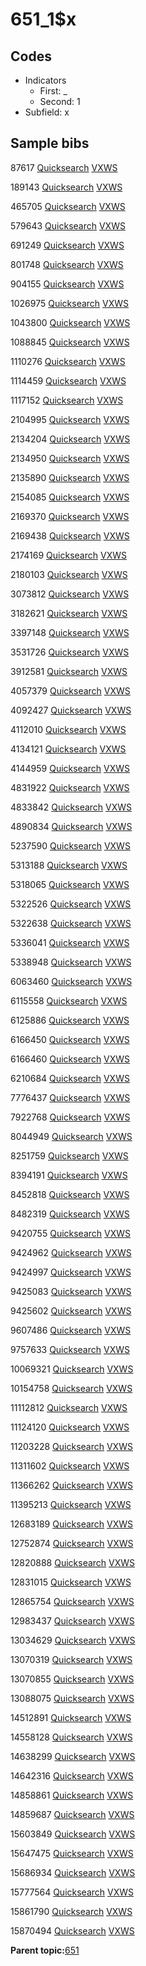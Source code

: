# 651\_1$x

## Codes

-   Indicators
    -   First: \_
    -   Second: 1
-   Subfield: x

## Sample bibs

87617 [Quicksearch](https://search.library.yale.edu/catalog/87617) [VXWS](http://prodorbis.library.yale.edu:7014/vxws/GetHoldingsService?bibId=87617)

189143 [Quicksearch](https://search.library.yale.edu/catalog/189143) [VXWS](http://prodorbis.library.yale.edu:7014/vxws/GetHoldingsService?bibId=189143)

465705 [Quicksearch](https://search.library.yale.edu/catalog/465705) [VXWS](http://prodorbis.library.yale.edu:7014/vxws/GetHoldingsService?bibId=465705)

579643 [Quicksearch](https://search.library.yale.edu/catalog/579643) [VXWS](http://prodorbis.library.yale.edu:7014/vxws/GetHoldingsService?bibId=579643)

691249 [Quicksearch](https://search.library.yale.edu/catalog/691249) [VXWS](http://prodorbis.library.yale.edu:7014/vxws/GetHoldingsService?bibId=691249)

801748 [Quicksearch](https://search.library.yale.edu/catalog/801748) [VXWS](http://prodorbis.library.yale.edu:7014/vxws/GetHoldingsService?bibId=801748)

904155 [Quicksearch](https://search.library.yale.edu/catalog/904155) [VXWS](http://prodorbis.library.yale.edu:7014/vxws/GetHoldingsService?bibId=904155)

1026975 [Quicksearch](https://search.library.yale.edu/catalog/1026975) [VXWS](http://prodorbis.library.yale.edu:7014/vxws/GetHoldingsService?bibId=1026975)

1043800 [Quicksearch](https://search.library.yale.edu/catalog/1043800) [VXWS](http://prodorbis.library.yale.edu:7014/vxws/GetHoldingsService?bibId=1043800)

1088845 [Quicksearch](https://search.library.yale.edu/catalog/1088845) [VXWS](http://prodorbis.library.yale.edu:7014/vxws/GetHoldingsService?bibId=1088845)

1110276 [Quicksearch](https://search.library.yale.edu/catalog/1110276) [VXWS](http://prodorbis.library.yale.edu:7014/vxws/GetHoldingsService?bibId=1110276)

1114459 [Quicksearch](https://search.library.yale.edu/catalog/1114459) [VXWS](http://prodorbis.library.yale.edu:7014/vxws/GetHoldingsService?bibId=1114459)

1117152 [Quicksearch](https://search.library.yale.edu/catalog/1117152) [VXWS](http://prodorbis.library.yale.edu:7014/vxws/GetHoldingsService?bibId=1117152)

2104995 [Quicksearch](https://search.library.yale.edu/catalog/2104995) [VXWS](http://prodorbis.library.yale.edu:7014/vxws/GetHoldingsService?bibId=2104995)

2134204 [Quicksearch](https://search.library.yale.edu/catalog/2134204) [VXWS](http://prodorbis.library.yale.edu:7014/vxws/GetHoldingsService?bibId=2134204)

2134950 [Quicksearch](https://search.library.yale.edu/catalog/2134950) [VXWS](http://prodorbis.library.yale.edu:7014/vxws/GetHoldingsService?bibId=2134950)

2135890 [Quicksearch](https://search.library.yale.edu/catalog/2135890) [VXWS](http://prodorbis.library.yale.edu:7014/vxws/GetHoldingsService?bibId=2135890)

2154085 [Quicksearch](https://search.library.yale.edu/catalog/2154085) [VXWS](http://prodorbis.library.yale.edu:7014/vxws/GetHoldingsService?bibId=2154085)

2169370 [Quicksearch](https://search.library.yale.edu/catalog/2169370) [VXWS](http://prodorbis.library.yale.edu:7014/vxws/GetHoldingsService?bibId=2169370)

2169438 [Quicksearch](https://search.library.yale.edu/catalog/2169438) [VXWS](http://prodorbis.library.yale.edu:7014/vxws/GetHoldingsService?bibId=2169438)

2174169 [Quicksearch](https://search.library.yale.edu/catalog/2174169) [VXWS](http://prodorbis.library.yale.edu:7014/vxws/GetHoldingsService?bibId=2174169)

2180103 [Quicksearch](https://search.library.yale.edu/catalog/2180103) [VXWS](http://prodorbis.library.yale.edu:7014/vxws/GetHoldingsService?bibId=2180103)

3073812 [Quicksearch](https://search.library.yale.edu/catalog/3073812) [VXWS](http://prodorbis.library.yale.edu:7014/vxws/GetHoldingsService?bibId=3073812)

3182621 [Quicksearch](https://search.library.yale.edu/catalog/3182621) [VXWS](http://prodorbis.library.yale.edu:7014/vxws/GetHoldingsService?bibId=3182621)

3397148 [Quicksearch](https://search.library.yale.edu/catalog/3397148) [VXWS](http://prodorbis.library.yale.edu:7014/vxws/GetHoldingsService?bibId=3397148)

3531726 [Quicksearch](https://search.library.yale.edu/catalog/3531726) [VXWS](http://prodorbis.library.yale.edu:7014/vxws/GetHoldingsService?bibId=3531726)

3912581 [Quicksearch](https://search.library.yale.edu/catalog/3912581) [VXWS](http://prodorbis.library.yale.edu:7014/vxws/GetHoldingsService?bibId=3912581)

4057379 [Quicksearch](https://search.library.yale.edu/catalog/4057379) [VXWS](http://prodorbis.library.yale.edu:7014/vxws/GetHoldingsService?bibId=4057379)

4092427 [Quicksearch](https://search.library.yale.edu/catalog/4092427) [VXWS](http://prodorbis.library.yale.edu:7014/vxws/GetHoldingsService?bibId=4092427)

4112010 [Quicksearch](https://search.library.yale.edu/catalog/4112010) [VXWS](http://prodorbis.library.yale.edu:7014/vxws/GetHoldingsService?bibId=4112010)

4134121 [Quicksearch](https://search.library.yale.edu/catalog/4134121) [VXWS](http://prodorbis.library.yale.edu:7014/vxws/GetHoldingsService?bibId=4134121)

4144959 [Quicksearch](https://search.library.yale.edu/catalog/4144959) [VXWS](http://prodorbis.library.yale.edu:7014/vxws/GetHoldingsService?bibId=4144959)

4831922 [Quicksearch](https://search.library.yale.edu/catalog/4831922) [VXWS](http://prodorbis.library.yale.edu:7014/vxws/GetHoldingsService?bibId=4831922)

4833842 [Quicksearch](https://search.library.yale.edu/catalog/4833842) [VXWS](http://prodorbis.library.yale.edu:7014/vxws/GetHoldingsService?bibId=4833842)

4890834 [Quicksearch](https://search.library.yale.edu/catalog/4890834) [VXWS](http://prodorbis.library.yale.edu:7014/vxws/GetHoldingsService?bibId=4890834)

5237590 [Quicksearch](https://search.library.yale.edu/catalog/5237590) [VXWS](http://prodorbis.library.yale.edu:7014/vxws/GetHoldingsService?bibId=5237590)

5313188 [Quicksearch](https://search.library.yale.edu/catalog/5313188) [VXWS](http://prodorbis.library.yale.edu:7014/vxws/GetHoldingsService?bibId=5313188)

5318065 [Quicksearch](https://search.library.yale.edu/catalog/5318065) [VXWS](http://prodorbis.library.yale.edu:7014/vxws/GetHoldingsService?bibId=5318065)

5322526 [Quicksearch](https://search.library.yale.edu/catalog/5322526) [VXWS](http://prodorbis.library.yale.edu:7014/vxws/GetHoldingsService?bibId=5322526)

5322638 [Quicksearch](https://search.library.yale.edu/catalog/5322638) [VXWS](http://prodorbis.library.yale.edu:7014/vxws/GetHoldingsService?bibId=5322638)

5336041 [Quicksearch](https://search.library.yale.edu/catalog/5336041) [VXWS](http://prodorbis.library.yale.edu:7014/vxws/GetHoldingsService?bibId=5336041)

5338948 [Quicksearch](https://search.library.yale.edu/catalog/5338948) [VXWS](http://prodorbis.library.yale.edu:7014/vxws/GetHoldingsService?bibId=5338948)

6063460 [Quicksearch](https://search.library.yale.edu/catalog/6063460) [VXWS](http://prodorbis.library.yale.edu:7014/vxws/GetHoldingsService?bibId=6063460)

6115558 [Quicksearch](https://search.library.yale.edu/catalog/6115558) [VXWS](http://prodorbis.library.yale.edu:7014/vxws/GetHoldingsService?bibId=6115558)

6125886 [Quicksearch](https://search.library.yale.edu/catalog/6125886) [VXWS](http://prodorbis.library.yale.edu:7014/vxws/GetHoldingsService?bibId=6125886)

6166450 [Quicksearch](https://search.library.yale.edu/catalog/6166450) [VXWS](http://prodorbis.library.yale.edu:7014/vxws/GetHoldingsService?bibId=6166450)

6166460 [Quicksearch](https://search.library.yale.edu/catalog/6166460) [VXWS](http://prodorbis.library.yale.edu:7014/vxws/GetHoldingsService?bibId=6166460)

6210684 [Quicksearch](https://search.library.yale.edu/catalog/6210684) [VXWS](http://prodorbis.library.yale.edu:7014/vxws/GetHoldingsService?bibId=6210684)

7776437 [Quicksearch](https://search.library.yale.edu/catalog/7776437) [VXWS](http://prodorbis.library.yale.edu:7014/vxws/GetHoldingsService?bibId=7776437)

7922768 [Quicksearch](https://search.library.yale.edu/catalog/7922768) [VXWS](http://prodorbis.library.yale.edu:7014/vxws/GetHoldingsService?bibId=7922768)

8044949 [Quicksearch](https://search.library.yale.edu/catalog/8044949) [VXWS](http://prodorbis.library.yale.edu:7014/vxws/GetHoldingsService?bibId=8044949)

8251759 [Quicksearch](https://search.library.yale.edu/catalog/8251759) [VXWS](http://prodorbis.library.yale.edu:7014/vxws/GetHoldingsService?bibId=8251759)

8394191 [Quicksearch](https://search.library.yale.edu/catalog/8394191) [VXWS](http://prodorbis.library.yale.edu:7014/vxws/GetHoldingsService?bibId=8394191)

8452818 [Quicksearch](https://search.library.yale.edu/catalog/8452818) [VXWS](http://prodorbis.library.yale.edu:7014/vxws/GetHoldingsService?bibId=8452818)

8482319 [Quicksearch](https://search.library.yale.edu/catalog/8482319) [VXWS](http://prodorbis.library.yale.edu:7014/vxws/GetHoldingsService?bibId=8482319)

9420755 [Quicksearch](https://search.library.yale.edu/catalog/9420755) [VXWS](http://prodorbis.library.yale.edu:7014/vxws/GetHoldingsService?bibId=9420755)

9424962 [Quicksearch](https://search.library.yale.edu/catalog/9424962) [VXWS](http://prodorbis.library.yale.edu:7014/vxws/GetHoldingsService?bibId=9424962)

9424997 [Quicksearch](https://search.library.yale.edu/catalog/9424997) [VXWS](http://prodorbis.library.yale.edu:7014/vxws/GetHoldingsService?bibId=9424997)

9425083 [Quicksearch](https://search.library.yale.edu/catalog/9425083) [VXWS](http://prodorbis.library.yale.edu:7014/vxws/GetHoldingsService?bibId=9425083)

9425602 [Quicksearch](https://search.library.yale.edu/catalog/9425602) [VXWS](http://prodorbis.library.yale.edu:7014/vxws/GetHoldingsService?bibId=9425602)

9607486 [Quicksearch](https://search.library.yale.edu/catalog/9607486) [VXWS](http://prodorbis.library.yale.edu:7014/vxws/GetHoldingsService?bibId=9607486)

9757633 [Quicksearch](https://search.library.yale.edu/catalog/9757633) [VXWS](http://prodorbis.library.yale.edu:7014/vxws/GetHoldingsService?bibId=9757633)

10069321 [Quicksearch](https://search.library.yale.edu/catalog/10069321) [VXWS](http://prodorbis.library.yale.edu:7014/vxws/GetHoldingsService?bibId=10069321)

10154758 [Quicksearch](https://search.library.yale.edu/catalog/10154758) [VXWS](http://prodorbis.library.yale.edu:7014/vxws/GetHoldingsService?bibId=10154758)

11112812 [Quicksearch](https://search.library.yale.edu/catalog/11112812) [VXWS](http://prodorbis.library.yale.edu:7014/vxws/GetHoldingsService?bibId=11112812)

11124120 [Quicksearch](https://search.library.yale.edu/catalog/11124120) [VXWS](http://prodorbis.library.yale.edu:7014/vxws/GetHoldingsService?bibId=11124120)

11203228 [Quicksearch](https://search.library.yale.edu/catalog/11203228) [VXWS](http://prodorbis.library.yale.edu:7014/vxws/GetHoldingsService?bibId=11203228)

11311602 [Quicksearch](https://search.library.yale.edu/catalog/11311602) [VXWS](http://prodorbis.library.yale.edu:7014/vxws/GetHoldingsService?bibId=11311602)

11366262 [Quicksearch](https://search.library.yale.edu/catalog/11366262) [VXWS](http://prodorbis.library.yale.edu:7014/vxws/GetHoldingsService?bibId=11366262)

11395213 [Quicksearch](https://search.library.yale.edu/catalog/11395213) [VXWS](http://prodorbis.library.yale.edu:7014/vxws/GetHoldingsService?bibId=11395213)

12683189 [Quicksearch](https://search.library.yale.edu/catalog/12683189) [VXWS](http://prodorbis.library.yale.edu:7014/vxws/GetHoldingsService?bibId=12683189)

12752874 [Quicksearch](https://search.library.yale.edu/catalog/12752874) [VXWS](http://prodorbis.library.yale.edu:7014/vxws/GetHoldingsService?bibId=12752874)

12820888 [Quicksearch](https://search.library.yale.edu/catalog/12820888) [VXWS](http://prodorbis.library.yale.edu:7014/vxws/GetHoldingsService?bibId=12820888)

12831015 [Quicksearch](https://search.library.yale.edu/catalog/12831015) [VXWS](http://prodorbis.library.yale.edu:7014/vxws/GetHoldingsService?bibId=12831015)

12865754 [Quicksearch](https://search.library.yale.edu/catalog/12865754) [VXWS](http://prodorbis.library.yale.edu:7014/vxws/GetHoldingsService?bibId=12865754)

12983437 [Quicksearch](https://search.library.yale.edu/catalog/12983437) [VXWS](http://prodorbis.library.yale.edu:7014/vxws/GetHoldingsService?bibId=12983437)

13034629 [Quicksearch](https://search.library.yale.edu/catalog/13034629) [VXWS](http://prodorbis.library.yale.edu:7014/vxws/GetHoldingsService?bibId=13034629)

13070319 [Quicksearch](https://search.library.yale.edu/catalog/13070319) [VXWS](http://prodorbis.library.yale.edu:7014/vxws/GetHoldingsService?bibId=13070319)

13070855 [Quicksearch](https://search.library.yale.edu/catalog/13070855) [VXWS](http://prodorbis.library.yale.edu:7014/vxws/GetHoldingsService?bibId=13070855)

13088075 [Quicksearch](https://search.library.yale.edu/catalog/13088075) [VXWS](http://prodorbis.library.yale.edu:7014/vxws/GetHoldingsService?bibId=13088075)

14512891 [Quicksearch](https://search.library.yale.edu/catalog/14512891) [VXWS](http://prodorbis.library.yale.edu:7014/vxws/GetHoldingsService?bibId=14512891)

14558128 [Quicksearch](https://search.library.yale.edu/catalog/14558128) [VXWS](http://prodorbis.library.yale.edu:7014/vxws/GetHoldingsService?bibId=14558128)

14638299 [Quicksearch](https://search.library.yale.edu/catalog/14638299) [VXWS](http://prodorbis.library.yale.edu:7014/vxws/GetHoldingsService?bibId=14638299)

14642316 [Quicksearch](https://search.library.yale.edu/catalog/14642316) [VXWS](http://prodorbis.library.yale.edu:7014/vxws/GetHoldingsService?bibId=14642316)

14858861 [Quicksearch](https://search.library.yale.edu/catalog/14858861) [VXWS](http://prodorbis.library.yale.edu:7014/vxws/GetHoldingsService?bibId=14858861)

14859687 [Quicksearch](https://search.library.yale.edu/catalog/14859687) [VXWS](http://prodorbis.library.yale.edu:7014/vxws/GetHoldingsService?bibId=14859687)

15603849 [Quicksearch](https://search.library.yale.edu/catalog/15603849) [VXWS](http://prodorbis.library.yale.edu:7014/vxws/GetHoldingsService?bibId=15603849)

15647475 [Quicksearch](https://search.library.yale.edu/catalog/15647475) [VXWS](http://prodorbis.library.yale.edu:7014/vxws/GetHoldingsService?bibId=15647475)

15686934 [Quicksearch](https://search.library.yale.edu/catalog/15686934) [VXWS](http://prodorbis.library.yale.edu:7014/vxws/GetHoldingsService?bibId=15686934)

15777564 [Quicksearch](https://search.library.yale.edu/catalog/15777564) [VXWS](http://prodorbis.library.yale.edu:7014/vxws/GetHoldingsService?bibId=15777564)

15861790 [Quicksearch](https://search.library.yale.edu/catalog/15861790) [VXWS](http://prodorbis.library.yale.edu:7014/vxws/GetHoldingsService?bibId=15861790)

15870494 [Quicksearch](https://search.library.yale.edu/catalog/15870494) [VXWS](http://prodorbis.library.yale.edu:7014/vxws/GetHoldingsService?bibId=15870494)

**Parent topic:**[651](../../tags/651/651.md)


